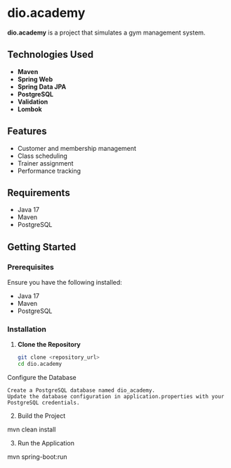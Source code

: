 # dio.academy

**dio.academy** is a project that simulates a gym management system.

## Technologies Used

- **Maven**
- **Spring Web**
- **Spring Data JPA**
- **PostgreSQL**
- **Validation**
- **Lombok**

## Features

- Customer and membership management
- Class scheduling
- Trainer assignment
- Performance tracking

## Requirements

- Java 17
- Maven
- PostgreSQL

## Getting Started

### Prerequisites

Ensure you have the following installed:
- Java 17
- Maven
- PostgreSQL

### Installation

1. **Clone the Repository**
   ```sh
   git clone <repository_url>
   cd dio.academy
Configure the Database

    Create a PostgreSQL database named dio_academy.
    Update the database configuration in application.properties with your PostgreSQL credentials.

2. Build the Project

mvn clean install

3. Run the Application

mvn spring-boot:run
